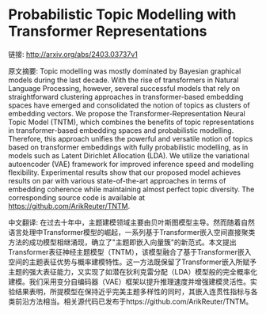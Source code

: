 # Probabilistic Topic Modelling with Transformer Representations

链接: http://arxiv.org/abs/2403.03737v1

原文摘要:
Topic modelling was mostly dominated by Bayesian graphical models during the
last decade. With the rise of transformers in Natural Language Processing,
however, several successful models that rely on straightforward clustering
approaches in transformer-based embedding spaces have emerged and consolidated
the notion of topics as clusters of embedding vectors. We propose the
Transformer-Representation Neural Topic Model (TNTM), which combines the
benefits of topic representations in transformer-based embedding spaces and
probabilistic modelling. Therefore, this approach unifies the powerful and
versatile notion of topics based on transformer embeddings with fully
probabilistic modelling, as in models such as Latent Dirichlet Allocation
(LDA). We utilize the variational autoencoder (VAE) framework for improved
inference speed and modelling flexibility. Experimental results show that our
proposed model achieves results on par with various state-of-the-art approaches
in terms of embedding coherence while maintaining almost perfect topic
diversity. The corresponding source code is available at
https://github.com/ArikReuter/TNTM.

中文翻译:
在过去十年中，主题建模领域主要由贝叶斯图模型主导。然而随着自然语言处理中Transformer模型的崛起，一系列基于Transformer嵌入空间直接聚类方法的成功模型相继涌现，确立了"主题即嵌入向量簇"的新范式。本文提出Transformer表征神经主题模型（TNTM），该模型融合了基于Transformer嵌入空间的主题表征优势与概率建模特性。这一方法既保留了Transformer嵌入所赋予主题的强大表征能力，又实现了如潜在狄利克雷分配（LDA）模型般的完全概率化建模。我们采用变分自编码器（VAE）框架以提升推理速度并增强建模灵活性。实验结果表明，所提模型在保持近乎完美主题多样性的同时，其嵌入连贯性指标与各类前沿方法相当。相关源代码已发布于https://github.com/ArikReuter/TNTM。
